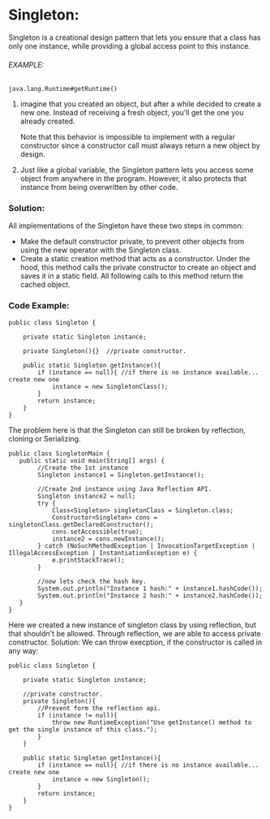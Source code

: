 # Singleton:
Singleton is a creational design pattern that lets you ensure that a class has only one instance, while providing a global access point to this instance.

###### EXAMPLE:
`java.lang.Runtime#getRuntime()`

1. imagine that you created an object, but after a while decided to create a new one. Instead of receiving a fresh object, you’ll get the one you already created.

    Note that this behavior is impossible to implement with a regular constructor       since a constructor call must always return a new object by design.


2. Just like a global variable, the Singleton pattern lets you access some object from anywhere in the program. However, it also protects that instance from being overwritten by other code.

### Solution:
All implementations of the Singleton have these two steps in common:

* Make the default constructor private, to prevent other objects from using the new operator with the Singleton class.
* Create a static creation method that acts as a constructor. Under the hood, this method calls the private constructor to create an object and saves it in a static field. All following calls to this method return the cached object.

### Code Example:
```
public class Singleton {

    private static Singleton instance;

    private Singleton(){}  //private constructor.

    public static Singleton getInstance(){
        if (instance == null){ //if there is no instance available... create new one
            instance = new SingletonClass();
        }
        return instance;
    }
}
```

The problem here is that the Singleton can still be broken by reflection, cloning or Serializing.
```
public class SingletonMain {
   public static void main(String[] args) {
        //Create the 1st instance
        Singleton instance1 = Singleton.getInstance();
        
        //Create 2nd instance using Java Reflection API.
        Singleton instance2 = null;
        try {
            Class<Singleton> singletonClass = Singleton.class;
            Constructor<Singleton> cons = singletonClass.getDeclaredConstructor();
            cons.setAccessible(true);
            instance2 = cons.newInstance();
        } catch (NoSuchMethodException | InvocationTargetException | IllegalAccessException | InstantiationException e) {
            e.printStackTrace();
        }

        //now lets check the hash key.
        System.out.println("Instance 1 hash:" + instance1.hashCode());
        System.out.println("Instance 2 hash:" + instance2.hashCode());
   }
}
```
Here we created a new instance of singleton class by using reflection, but that shouldn't be allowed. Through reflection,
we are able to access private constructor.
Solution:
We can throw execption, if the constructor is called in any way:
```
public class Singleton {

    private static Singleton instance;

    //private constructor.
    private Singleton(){
        //Prevent form the reflection api.
        if (instance != null){
            throw new RuntimeException("Use getInstance() method to get the single instance of this class.");
        }
    } 

    public static Singleton getInstance(){
        if (instance == null){ //if there is no instance available... create new one
            instance = new Singleton();
        }
        return instance;
    }
}
```

